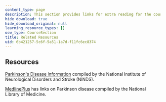 ```yaml
---
content_type: page
description: This section provides links for extra reading for the course.
hide_download: true
hide_download_original: null
learning_resource_types: []
ocw_type: CourseSection
title: Related Resources
uid: 6b421257-5c6f-5a51-1a7d-f11fc6ec8374
---
```


Resources
---------

[Parkinson's Disease Information](https://www.ninds.nih.gov/Disorders/All-Disorders/Parkinsons-Disease-Information-Page) compiled by the National Institute of Neurological Disorders and Stroke (NINDS).

[MedlinePlus](http://www.nlm.nih.gov/medlineplus/parkinsonsdisease.html?itool=books&referralid=gnd.section.212) has links on Parkinson disease compiled by the National Library of Medicine.